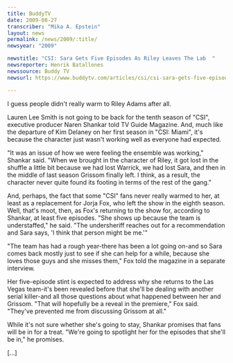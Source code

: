 ```yaml
---
title: BuddyTV
date: 2009-08-27
transcriber: "Mika A. Epstein"
layout: news
permalink: /news/2009/:title/
newsyear: "2009"

newstitle: "CSI: Sara Gets Five Episodes As Riley Leaves The Lab  "
newsreporter: Henrik Batallones
newssource: Buddy TV
newsurl: https://www.buddytv.com/articles/csi/csi-sara-gets-five-episodes-as-30312.aspx

---
```


I guess people didn't really warm to Riley Adams after all.

Lauren Lee Smith is not going to be back for the tenth season of "CSI", executive producer Naren Shankar told TV Guide Magazine. And, much like the departure of Kim Delaney on her first season in "CSI: Miami", it's because the character just wasn't working well as everyone had expected.

"It was an issue of how we were feeling the ensemble was working," Shankar said. "When we brought in the character of Riley, it got lost in the shuffle a little bit because we had lost Warrick, we had lost Sara, and then in the middle of last season Grissom finally left. I think, as a result, the character never quite found its footing in terms of the rest of the gang."

And, perhaps, the fact that some "CSI" fans never really warmed to her, at least as a replacement for Jorja Fox, who left the show in the eighth season. Well, that's moot, then, as Fox's returning to the show for, according to Shankar, at least five episodes. "She shows up because the team is understaffed," he said. "The undersheriff reaches out for a recommendation and Sara says, 'I think that person might be me.'"

"The team has had a rough year-there has been a lot going on-and so Sara comes back mostly just to see if she can help for a while, because she loves those guys and she misses them," Fox told the magazine in a separate interview.

Her five-episode stint is expected to address why she returns to the Las Vegas team-it's been revealed before that she'll be dealing with another serial killer-and all those questions about what happened between her and Grissom. "That will hopefully be a reveal in the premiere," Fox said. "They've prevented me from discussing Grissom at all."

While it's not sure whether she's going to stay, Shankar promises that fans will be in for a treat. "We're going to spotlight her for the episodes that she'll be in," he promises.

[...]
